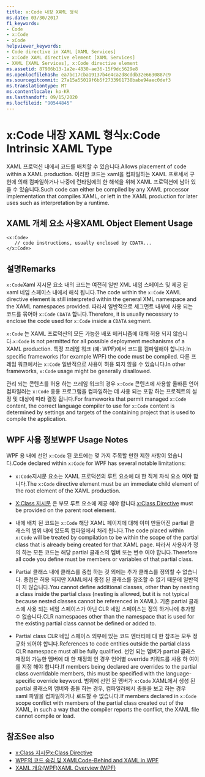 ```yaml
---
title: x:Code 내장 XAML 형식
ms.date: 03/30/2017
f1_keywords:
- Code
- x:Code
- xCode
helpviewer_keywords:
- Code directive in XAML [XAML Services]
- x:Code XAML directive element [XAML Services]
- XAML [XAML Services], x:Code directive element
ms.assetid: 87986b13-1a2e-4830-ae36-15f9dc5629e8
ms.openlocfilehash: ea7bc17cba19137b4e4ca2d8cddb32e6630887c9
ms.sourcegitcommit: 27a15a55019f6b5f2733961738babe94aec0def3
ms.translationtype: MT
ms.contentlocale: ko-KR
ms.lasthandoff: 09/15/2020
ms.locfileid: "90544845"
---
```

# <a name="xcode-intrinsic-xaml-type"></a><span data-ttu-id="1ed2f-102">x:Code 내장 XAML 형식</span><span class="sxs-lookup"><span data-stu-id="1ed2f-102">x:Code Intrinsic XAML Type</span></span>
<span data-ttu-id="1ed2f-103">XAML 프로덕션 내에서 코드를 배치할 수 있습니다.</span><span class="sxs-lookup"><span data-stu-id="1ed2f-103">Allows placement of code within a XAML production.</span></span> <span data-ttu-id="1ed2f-104">이러한 코드는 xaml을 컴파일하는 XAML 프로세서 구현에 의해 컴파일하거나 나중에 런타임에의 한 해석을 위해 XAML 프로덕션에 남아 있을 수 있습니다.</span><span class="sxs-lookup"><span data-stu-id="1ed2f-104">Such code can either be compiled by any XAML processor implementation that compiles XAML, or left in the XAML production for later uses such as interpretation by a runtime.</span></span>

## <a name="xaml-object-element-usage"></a><span data-ttu-id="1ed2f-105">XAML 개체 요소 사용</span><span class="sxs-lookup"><span data-stu-id="1ed2f-105">XAML Object Element Usage</span></span>

```xaml
<x:Code>
   // code instructions, usually enclosed by CDATA...
</x:Code>
```

## <a name="remarks"></a><span data-ttu-id="1ed2f-106">설명</span><span class="sxs-lookup"><span data-stu-id="1ed2f-106">Remarks</span></span>

<span data-ttu-id="1ed2f-107">`x:Code`Xaml 지시문 요소 내의 코드는 여전히 일반 XML 네임 스페이스 및 제공 된 xaml 네임 스페이스 내에서 해석 됩니다.</span><span class="sxs-lookup"><span data-stu-id="1ed2f-107">The code within the `x:Code` XAML directive element is still interpreted within the general XML namespace and the XAML namespaces provided.</span></span> <span data-ttu-id="1ed2f-108">따라서 일반적으로 세그먼트 내부에 사용 되는 코드를 묶어야 `x:Code` `CDATA` 합니다.</span><span class="sxs-lookup"><span data-stu-id="1ed2f-108">Therefore, it is usually necessary to enclose the code used for `x:Code` inside a `CDATA` segment.</span></span>

<span data-ttu-id="1ed2f-109">`x:Code` 는 XAML 프로덕션의 모든 가능한 배포 메커니즘에 대해 허용 되지 않습니다.</span><span class="sxs-lookup"><span data-stu-id="1ed2f-109">`x:Code` is not permitted for all possible deployment mechanisms of a XAML production.</span></span> <span data-ttu-id="1ed2f-110">특정 프레임 워크 (예: WPF)에서 코드를 컴파일해야 합니다.</span><span class="sxs-lookup"><span data-stu-id="1ed2f-110">In specific frameworks (for example WPF) the code must be compiled.</span></span> <span data-ttu-id="1ed2f-111">다른 프레임 워크에서는 `x:Code` 일반적으로 사용이 허용 되지 않을 수 있습니다.</span><span class="sxs-lookup"><span data-stu-id="1ed2f-111">In other frameworks, `x:Code` usage might be generally disallowed.</span></span>

<span data-ttu-id="1ed2f-112">관리 되는 콘텐츠를 허용 하는 프레임 워크의 경우 `x:Code` 콘텐츠에 사용할 올바른 언어 컴파일러는 `x:Code` 응용 프로그램을 컴파일하는 데 사용 되는 포함 하는 프로젝트의 설정 및 대상에 따라 결정 됩니다.</span><span class="sxs-lookup"><span data-stu-id="1ed2f-112">For frameworks that permit managed `x:Code` content, the correct language compiler to use for `x:Code` content is determined by settings and targets of the containing project that is used to compile the application.</span></span>

## <a name="wpf-usage-notes"></a><span data-ttu-id="1ed2f-113">WPF 사용 정보</span><span class="sxs-lookup"><span data-stu-id="1ed2f-113">WPF Usage Notes</span></span>

<span data-ttu-id="1ed2f-114">WPF 용 내에 선언 `x:Code` 된 코드에는 몇 가지 주목할 만한 제한 사항이 있습니다.</span><span class="sxs-lookup"><span data-stu-id="1ed2f-114">Code declared within `x:Code` for WPF has several notable limitations:</span></span>

- <span data-ttu-id="1ed2f-115">`x:Code`지시문 요소는 XAML 프로덕션의 루트 요소에 대 한 직계 자식 요소 여야 합니다.</span><span class="sxs-lookup"><span data-stu-id="1ed2f-115">The `x:Code` directive element must be an immediate child element of the root element of the XAML production.</span></span>

- <span data-ttu-id="1ed2f-116">[X:Class 지시문](xclass-directive.md) 은 부모 루트 요소에 제공 해야 합니다.</span><span class="sxs-lookup"><span data-stu-id="1ed2f-116">[x:Class Directive](xclass-directive.md) must be provided on the parent root element.</span></span>

- <span data-ttu-id="1ed2f-117">내에 배치 된 코드는 `x:Code` 해당 XAML 페이지에 대해 이미 만들어진 partial 클래스의 범위 내에 있도록 컴파일에서 처리 됩니다.</span><span class="sxs-lookup"><span data-stu-id="1ed2f-117">The code placed within `x:Code` will be treated by compilation to be within the scope of the partial class that is already being created for that XAML page.</span></span> <span data-ttu-id="1ed2f-118">따라서 사용자가 정의 하는 모든 코드는 해당 partial 클래스의 멤버 또는 변수 여야 합니다.</span><span class="sxs-lookup"><span data-stu-id="1ed2f-118">Therefore all code you define must be members or variables of that partial class.</span></span>

- <span data-ttu-id="1ed2f-119">Partial 클래스 내에 클래스를 중첩 하는 것 외에는 추가 클래스를 정의할 수 없습니다. 중첩은 허용 되지만 XAML에서 중첩 된 클래스를 참조할 수 없기 때문에 일반적이 지 않습니다.</span><span class="sxs-lookup"><span data-stu-id="1ed2f-119">You cannot define additional classes, other than by nesting a class inside the partial class (nesting is allowed, but it is not typical because nested classes cannot be referenced in XAML).</span></span> <span data-ttu-id="1ed2f-120">기존 partial 클래스에 사용 되는 네임 스페이스가 아닌 CLR 네임 스페이스는 정의 하거나에 추가할 수 없습니다.</span><span class="sxs-lookup"><span data-stu-id="1ed2f-120">CLR namespaces other than the namespace that is used for the existing partial class cannot be defined or added to.</span></span>

- <span data-ttu-id="1ed2f-121">Partial class CLR 네임 스페이스 외부에 있는 코드 엔터티에 대 한 참조는 모두 정규화 되어야 합니다.</span><span class="sxs-lookup"><span data-stu-id="1ed2f-121">References to code entities outside the partial class CLR namespace must all be fully qualified.</span></span> <span data-ttu-id="1ed2f-122">선언 되는 멤버가 partial 클래스 재정의 가능한 멤버에 대 한 재정의 인 경우 언어별 override 키워드를 사용 하 여이를 지정 해야 합니다.</span><span class="sxs-lookup"><span data-stu-id="1ed2f-122">If members being declared are overrides to the partial class overridable members, this must be specified with the language-specific override keyword.</span></span> <span data-ttu-id="1ed2f-123">범위에 선언 된 멤버가 `x:Code` XAML에서 생성 된 partial 클래스의 멤버와 충돌 하는 경우, 컴파일러에서 충돌을 보고 하는 경우 xaml 파일을 컴파일하거나 로드할 수 없습니다.</span><span class="sxs-lookup"><span data-stu-id="1ed2f-123">If members declared in `x:Code` scope conflict with members of the partial class created out of the XAML, in such a way that the compiler reports the conflict, the XAML file cannot compile or load.</span></span>

## <a name="see-also"></a><span data-ttu-id="1ed2f-124">참조</span><span class="sxs-lookup"><span data-stu-id="1ed2f-124">See also</span></span>

- [<span data-ttu-id="1ed2f-125">x:Class 지시문</span><span class="sxs-lookup"><span data-stu-id="1ed2f-125">x:Class Directive</span></span>](xclass-directive.md)
- [<span data-ttu-id="1ed2f-126">WPF의 코드 숨김 및 XAML</span><span class="sxs-lookup"><span data-stu-id="1ed2f-126">Code-Behind and XAML in WPF</span></span>](/dotnet/desktop/wpf/advanced/code-behind-and-xaml-in-wpf)
- [<span data-ttu-id="1ed2f-127">XAML 개요(WPF)</span><span class="sxs-lookup"><span data-stu-id="1ed2f-127">XAML Overview (WPF)</span></span>](../fundamentals/xaml.md)
